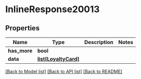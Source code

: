# InlineResponse20013

## Properties
Name | Type | Description | Notes
------------ | ------------- | ------------- | -------------
**has_more** | **bool** |  | 
**data** | [**list[LoyaltyCard]**](LoyaltyCard.md) |  | 

[[Back to Model list]](../README.md#documentation-for-models) [[Back to API list]](../README.md#documentation-for-api-endpoints) [[Back to README]](../README.md)



